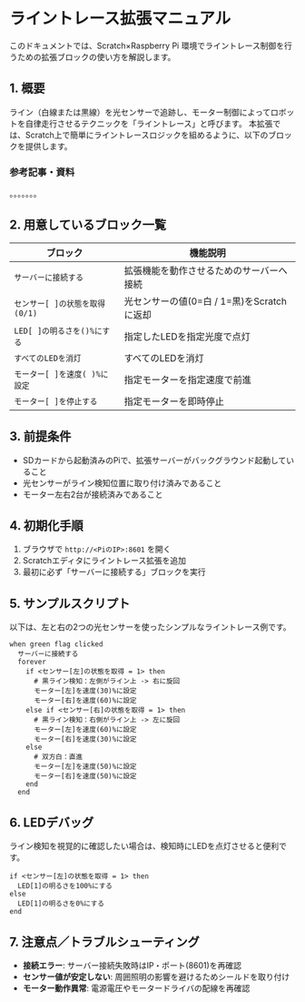 
# ライントレース拡張マニュアル

このドキュメントでは、Scratch×Raspberry Pi 環境でライントレース制御を行うための拡張ブロックの使い方を解説します。

## 1. 概要
ライン（白線または黒線）を光センサーで追跡し、モーター制御によってロボットを自律走行させるテクニックを「ライントレース」と呼びます。
本拡張では、Scratch上で簡単にライントレースロジックを組めるように、以下のブロックを提供します。

### 参考記事・資料
。。。。。。。

## 2. 用意しているブロック一覧
| ブロック                          | 機能説明                                     |
|---------------------------------|--------------------------------------------|
| `サーバーに接続する`              | 拡張機能を動作させるためのサーバーへ接続           |
| `センサー[ ]の状態を取得(0/1)`      | 光センサーの値(0=白 / 1=黒)をScratchに返却       |
| `LED[ ]の明るさを()%にする`        | 指定したLEDを指定光度で点灯                      |
| `すべてのLEDを消灯`               | すべてのLEDを消灯                              |
| `モーター[ ]を速度( )%に設定`      | 指定モーターを指定速度で前進                     |
| `モーター[ ]を停止する`            | 指定モーターを即時停止                          |

## 3. 前提条件
- SDカードから起動済みのPiで、拡張サーバーがバックグラウンド起動していること
- 光センサーがライン検知位置に取り付け済みであること
- モーター左右2台が接続済みであること

## 4. 初期化手順
1. ブラウザで `http://<PiのIP>:8601` を開く
2. Scratchエディタにライントレース拡張を追加
3. 最初に必ず「サーバーに接続する」ブロックを実行

## 5. サンプルスクリプト
以下は、左と右の2つの光センサーを使ったシンプルなライントレース例です。
```scratch
when green flag clicked
  サーバーに接続する
  forever
    if <センサー[左]の状態を取得 = 1> then
      # 黒ライン検知：左側がライン上 -> 右に旋回
      モーター[左]を速度(30)%に設定
      モーター[右]を速度(60)%に設定
    else if <センサー[右]の状態を取得 = 1> then
      # 黒ライン検知：右側がライン上 -> 左に旋回
      モーター[左]を速度(60)%に設定
      モーター[右]を速度(30)%に設定
    else
      # 双方白：直進
      モーター[左]を速度(50)%に設定
      モーター[右]を速度(50)%に設定
    end
  end
````

## 6. LEDデバッグ

ライン検知を視覚的に確認したい場合は、検知時にLEDを点灯させると便利です。

```scratch
if <センサー[左]の状態を取得 = 1> then
  LED[1]の明るさを100%にする
else
  LED[1]の明るさを0%にする
end
```

## 7. 注意点／トラブルシューティング

- **接続エラー**: サーバー接続失敗時はIP・ポート(8601)を再確認
- **センサー値が安定しない**: 周囲照明の影響を避けるためシールドを取り付け
- **モーター動作異常**: 電源電圧やモータードライバの配線を再確認

```


